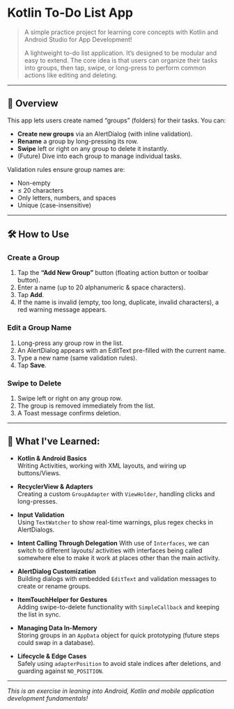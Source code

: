 # Kotlin To-Do List App

> A simple practice project for learning core concepts with Kotlin and Android Studio for App Development!
> 
> A lightweight to-do list application. It’s designed to be modular and easy to extend. The core idea is that users can organize their tasks into groups, then tap, swipe, or long-press to perform common actions like editing and deleting.

---

## 📘 Overview

This app lets users create named “groups” (folders) for their tasks. You can:
- **Create new groups** via an AlertDialog (with inline validation).
- **Rename** a group by long-pressing its row.
- **Swipe** left or right on any group to delete it instantly.
- (Future) Dive into each group to manage individual tasks.

Validation rules ensure group names are:
- Non-empty
- ≤ 20 characters
- Only letters, numbers, and spaces
- Unique (case-insensitive)

---

## 🛠️ How to Use

### Create a Group
1. Tap the **“Add New Group”** button (floating action button or toolbar button).  
2. Enter a name (up to 20 alphanumeric & space characters).  
3. Tap **Add**.  
4. If the name is invalid (empty, too long, duplicate, invalid characters), a red warning message appears.

### Edit a Group Name
1. Long-press any group row in the list.  
2. An AlertDialog appears with an EditText pre-filled with the current name.  
3. Type a new name (same validation rules).  
4. Tap **Save**.

### Swipe to Delete
1. Swipe left or right on any group row.  
2. The group is removed immediately from the list.  
3. A Toast message confirms deletion.  

---

## 🧠 What I've Learned:

- **Kotlin & Android Basics**  
  Writing Activities, working with XML layouts, and wiring up buttons/Views.

- **RecyclerView & Adapters**  
  Creating a custom `GroupAdapter` with `ViewHolder`, handling clicks and long-presses.

- **Input Validation**  
  Using `TextWatcher` to show real-time warnings, plus regex checks in AlertDialogs.

- **Intent Calling Through Delegation**
  With use of `Interfaces`, we can switch to different layouts/ activities with interfaces being called somewhere else to make it work at places other than the main activity.

- **AlertDialog Customization**  
  Building dialogs with embedded `EditText` and validation messages to create or rename groups.

- **ItemTouchHelper for Gestures**  
  Adding swipe-to-delete functionality with `SimpleCallback` and keeping the list in sync.

- **Managing Data In-Memory**  
  Storing groups in an `AppData` object for quick prototyping (future steps could swap in a database).

- **Lifecycle & Edge Cases**  
  Safely using `adapterPosition` to avoid stale indices after deletions, and guarding against `NO_POSITION`.
  
---


*This is an exercise in leaning into Android, Kotlin and mobile application development fundamentals!*  
